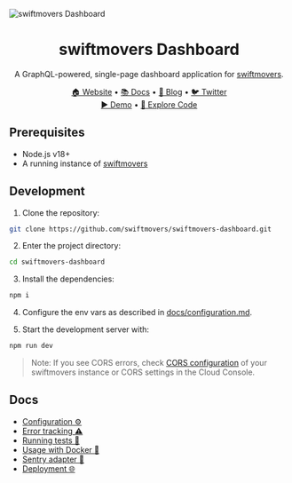 ![swiftmovers Dashboard](https://user-images.githubusercontent.com/44495184/185379472-2a204c0b-9b7a-4a3e-93c0-2cb85205ed5e.png)

<div align="center">
  <h1>swiftmovers Dashboard</h1>
</div>

<div align="center">
  <p>A GraphQL-powered, single-page dashboard application for <a href="https://github.com/swiftmovers/swiftmovers">swiftmovers</a>.</p>
</div>

<div align="center">
  <a href="https://swiftmovers.io/">🏠 Website</a>
  <span> • </span>
  <a href="https://docs.swiftmovers.io/docs/3.x/">📚 Docs</a>
  <span> • </span>
  <a href="https://swiftmovers.io/blog/">📰 Blog</a>
  <span> • </span>
  <a href="https://twitter.com/getswiftmovers">🐦 Twitter</a>
</div>

<div align="center">
  <a href="https://demo.swiftmovers.io/dashboard">▶️ Demo</a>
   <span> • </span>
  <a href="https://githubbox.com/swiftmovers/swiftmovers-dashboard">🔎 Explore Code</a>
</div>

## Prerequisites

- Node.js v18+
- A running instance of [swiftmovers](https://github.com/swiftmovers/swiftmovers/)

## Development

1. Clone the repository:

```bash
git clone https://github.com/swiftmovers/swiftmovers-dashboard.git
```

2. Enter the project directory:

```bash
cd swiftmovers-dashboard
```

3. Install the dependencies:

```bash
npm i
```

4. Configure the env vars as described in [docs/configuration.md](docs/configuration.md).

5. Start the development server with:

```bash
npm run dev
```

> Note:
> If you see CORS errors, check [CORS configuration](https://docs.swiftmovers.io/docs/3.x/developer/running-swiftmovers/configuration#allowed_client_hosts) of your swiftmovers instance or CORS settings in the Cloud Console.

## Docs

- [Configuration ⚙️](docs/configuration.md)
- [Error tracking ⚠️](docs/error-tracking.md)
- [Running tests 🏁](docs/running-tests.md)
- [Usage with Docker 🐳](docs/docker.md)
- [Sentry adapter 🗼](docs/sentry-adapter.md)
- [Deployment 🌐](docs/deployment.md)
